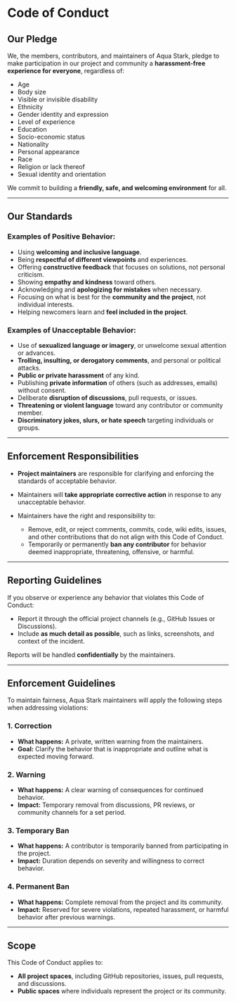 # Code of Conduct

## Our Pledge

We, the members, contributors, and maintainers of Aqua Stark, pledge to make participation in our project and community a **harassment-free experience for everyone**, regardless of:

* Age
* Body size
* Visible or invisible disability
* Ethnicity
* Gender identity and expression
* Level of experience
* Education
* Socio-economic status
* Nationality
* Personal appearance
* Race
* Religion or lack thereof
* Sexual identity and orientation

We commit to building a **friendly, safe, and welcoming environment** for all.

---

## Our Standards

### Examples of Positive Behavior:

* Using **welcoming and inclusive language**.
* Being **respectful of different viewpoints** and experiences.
* Offering **constructive feedback** that focuses on solutions, not personal criticism.
* Showing **empathy and kindness** toward others.
* Acknowledging and **apologizing for mistakes** when necessary.
* Focusing on what is best for the **community and the project**, not individual interests.
* Helping newcomers learn and **feel included in the project**.

### Examples of Unacceptable Behavior:

* Use of **sexualized language or imagery**, or unwelcome sexual attention or advances.
* **Trolling, insulting, or derogatory comments**, and personal or political attacks.
* **Public or private harassment** of any kind.
* Publishing **private information** of others (such as addresses, emails) without consent.
* Deliberate **disruption of discussions**, pull requests, or issues.
* **Threatening or violent language** toward any contributor or community member.
* **Discriminatory jokes, slurs, or hate speech** targeting individuals or groups.

---

## Enforcement Responsibilities

* **Project maintainers** are responsible for clarifying and enforcing the standards of acceptable behavior.
* Maintainers will **take appropriate corrective action** in response to any unacceptable behavior.
* Maintainers have the right and responsibility to:

  * Remove, edit, or reject comments, commits, code, wiki edits, issues, and other contributions that do not align with this Code of Conduct.
  * Temporarily or permanently **ban any contributor** for behavior deemed inappropriate, threatening, offensive, or harmful.

---

## Reporting Guidelines

If you observe or experience any behavior that violates this Code of Conduct:

* Report it through the official project channels (e.g., GitHub Issues or Discussions).
* Include **as much detail as possible**, such as links, screenshots, and context of the incident.

Reports will be handled **confidentially** by the maintainers.

---

## Enforcement Guidelines

To maintain fairness, Aqua Stark maintainers will apply the following steps when addressing violations:

### 1. Correction

* **What happens:** A private, written warning from the maintainers.
* **Goal:** Clarify the behavior that is inappropriate and outline what is expected moving forward.

### 2. Warning

* **What happens:** A clear warning of consequences for continued behavior.
* **Impact:** Temporary removal from discussions, PR reviews, or community channels for a set period.

### 3. Temporary Ban

* **What happens:** A contributor is temporarily banned from participating in the project.
* **Impact:** Duration depends on severity and willingness to correct behavior.

### 4. Permanent Ban

* **What happens:** Complete removal from the project and its community.
* **Impact:** Reserved for severe violations, repeated harassment, or harmful behavior after previous warnings.

---

## Scope

This Code of Conduct applies to:

* **All project spaces**, including GitHub repositories, issues, pull requests, and discussions.
* **Public spaces** where individuals represent the project or its community.

